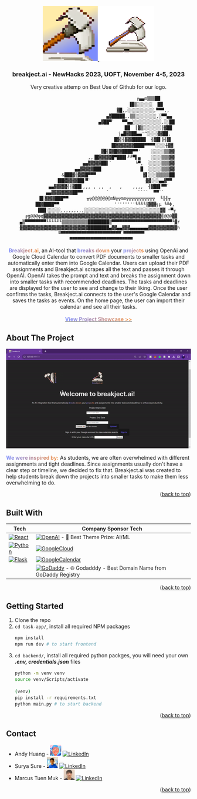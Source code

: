 <!-- BACK TO TOP -->
<a name="readme-top"></a>

<!-- PROJECT LOGO -->

<div align="center">
  <a href="https://github.com/andy0207huang/newhacks2023">
    <img src="task-app/src/assets/projectbd.png" alt="Logo" width="150" height="150">
    <img src="task-app/src/assets/breakject.ai-blue.png" alt="Logo" width="150" height="150">
  </a>
  
  <h3 align="center">breakject.ai - NewHacks 2023, UOFT, November 4-5, 2023</h3>

  <p>Very creative attemp on Best Use of Github for our logo.</p>

                                          ╔▄▄m▒▒▒██
                                        ▐█▒░░░░░░  ██
                                      ▓█,,░░░░░░░░░░,▀▀▀,,
                                   ▄▓█████,,▒▒░░░░░░░░,░▀▀▄▄
                                 ▄▓██▀`   ▀▀▄▄░░░░░░░░░░░,░░██
                                          ██  ║▓▒░░░░░░░╟▓██
                                       j▄█▓▓██▄▄'^░░░░▓▓██,
                                      █▓╣╢▓▓▓█████  ╢▓█▌╠╢▓▌
                                     ▐█▓▓▓▓▓▓▓████▀▀▀▀░░░░╫▓▓
                                  ▓█╢▓▓█▓▓████▀▀'    ░░░░░▒▒▓▓
                             ,,▐█▓▓▓▓▓█▀███▌╜╜▀▌▄    ░░░░▒▒▒▓▓
                           ▄▄▓▓▓▓▓██▌`         ╘▀,  ░░░░░▒▒▒▓▓
                        ▄▄▓▓▓▓▓███               █  ░░░░░▒▒▒▓▓
                   &███▓╢▓▓▓█▀▀▀                  ▓▌░░░▒▒▒▒▒██
                ▐██▓▓▓▓▓██▌▀`                     ▓▓░░░▄▄▓▀▀
            ▄▄▓▓▓▓▓╢╢▓██▌,,, , ,,  ,   ,    ,,,,  ╢▓██▌▀▀`
         ▄▄▓▓▓▓▓▓▓▓██▀▀         `           ````  ▀▀``
         █▌▓▓▓▓███▀▀       ╥╦@@@@@@@mN╦╦mm╦╦╦╦╦╦╦╦╦╦╦  ╙║╢╥
         ██▓████▀▀                     ''''''''╙╙╙╙╟▓▓▓╗µ ╙╩Φ,
          ▐██▌░░░░░,,,,,,,,,░░░░░░░░░░░░░░░░░░░░░░░░░░░░░▓▓ ⁿ▀╥
      ╔g@@@φφ▓▓▓▓▓▓▓▓▓▓▓▓▓▓▓▓▓▓▓▓▓▓▓▓▓▓▓▓▓▓▓▓▓▓▓▓▓▓▓▓▓▓▓▓▓╣@@@▓▓
     ▄▒▀▀▀▀▀▀▀▀╙╙╙╙╜╙▒▒▒▒▒▒▒▒▒▒████████▒▀▀▀▀▀▀▀▀▀▀▀▀▀▀▀▀▀▀▀▀▀▀▀╙▓r
     ▓▓▓▓▓▓▓▓▓▓▓▓▓▓▓▓▓▓▓▓▓▓▓▓▓▓████████▄▓▓▄▄▓▓▓▄▄▄▄▄▄▄▓▓▓▓▓▓▓▓▓▓▓h
      ╙▀▀▀▀▀▀▀▀▀▀▀▀▀▀▀▀▀▀▀▀▀▀▀`▀▀▀▀▀▀▀▀
      ▀▀▀▀▀▀▀▀▀▀▀▀▀▀▀▀▀▀▀▀▀▀▀▀
     
  <p align="center">
    <b style="background: linear-gradient(to right, #7C8DFD, #F39041); -webkit-background-clip: text; -webkit-text-fill-color: transparent;">Breakject.ai</b>, an AI-tool that <b style="background: linear-gradient(to right, #7C8DFD, #F39041); -webkit-background-clip: text; -webkit-text-fill-color: transparent;">breaks down</b> your <b style="background: linear-gradient(to right, #7C8DFD, #F39041); -webkit-background-clip: text; -webkit-text-fill-color: transparent;">projects</b> using OpenAi and Google Cloud Calendar to convert PDF documents to smaller tasks and automatically enter them into Google Calendar. Users can upload their PDF assignments and Breakject.ai scrapes all the text and passes it through OpenAI. OpenAI takes the prompt and text and breaks the assignment down into smaller tasks with recommended deadlines. The tasks and deadlines are displayed for the user to see and change to their liking. Once the user confirms the tasks, Breakject.ai connects to the user's Google Calendar and saves the tasks as events. On the home page, the user can import their calendar and see all their tasks.
    <br />
    <br />
    <a href="https://devpost.com/software/breakject-ai"><strong style="background: linear-gradient(to right, #7C8DFD, #F39041); -webkit-background-clip: text; -webkit-text-fill-color: transparent;">View Project Showcase >></strong></a>
  </p>
</div>

<!-- ABOUT THE PROJECT -->
## About The Project
<!-- [product-screenshot-1] -->
<div align="center">

  ![Alt Text](task-app\src\assets\breakject.ai-gif-1.gif)

</div>

<b style="background: linear-gradient(to right, #7C8DFD, #F39041); -webkit-background-clip: text; -webkit-text-fill-color: transparent;">We were inspired by:</b> As students, we are often overwhelmed with different assignments and tight deadlines. Since assignments usually don't have a clear step or timeline, we decided to fix that. Breakject.ai was created to help students break down the projects into smaller tasks to make them less overwhelming to do.
  
<p align="right">(<a href="#readme-top">back to top</a>)</p> 

## Built With
| Tech | Company Sponsor Tech |
| --- | --- |
| [![React][React.js]][React-url] | [![OpenAI][OpenAI]][OpenAI-url] - 🤖 Best Theme Prize: AI/ML |
| [![Python][Python]][Python-url] | [![GoogleCloud][GoogleCloud]][GoogleCloud-url]  |
| [![Flask][Flask]][Flask-url] | [![GoogleCalendar][GoogleCalendar]][GoogleCalendar-url]  |
|  |[![GoDaddy][GoDaddy]][GoDaddy-url] - 🌐 Godadddy - Best Domain Name from GoDaddy Registry |


<p align="right">(<a href="#readme-top">back to top</a>)</p>



<!-- GETTING STARTED -->
## Getting Started
1. Clone the repo
2. `cd task-app/`, install all required NPM packages
   ```sh
   npm install
   npm run dev # to start frontend
   ```
4. `cd backend/`, install all required python packges, you will need your own <b><i>.env, credentials.json</i></b> files
   ``` sh
   python -m venv venv
   source venv/Scripts/activate

   (venv)
   pip install -r requirements.txt
   python main.py # to start backend
   ```

<p align="right">(<a href="#readme-top">back to top</a>)</p>


<!-- CONTACT -->
## Contact
* Andy Huang - <a href="https://github.com/andy0207huang"><img src="task-app/src/assets/Andy-Huang-2.jpg" alt="Logo" width="30" height="30"></a> [![LinkedIn][linkedin-shield-andy]][linkedin-url-andy]
* Surya Sure - <a href="https://github.com/SurjaHead"><img src="task-app/src/assets/Surya-Sure.jpeg" alt="Logo" width="30" height="30"></a> [![LinkedIn][linkedin-shield-surya]][linkedin-url-surya]
* Marcus Tuen Muk - <a href="https://github.com/PikaKight"><img src="task-app/src/assets/Marcus-Tuen-Muk.jpg" alt="Logo" width="30" height="30"></a> [![LinkedIn][linkedin-shield-marcus]][linkedin-url-marcus]


<p align="right">(<a href="#readme-top">back to top</a>)</p>


<!-- BADGES / SHIELD / IMAGES / URL -->
<!-- [product-screenshot-1]:  -->

[React.js]: https://img.shields.io/badge/React-36454F?style=for-the-badge&logo=react&logoColor=61DAFB
[React-url]: https://reactjs.org/
[Python]: https://img.shields.io/badge/Python-36454F?style=for-the-badge&logo=python&logoColor=61DAFB
[Python-url]: https://www.python.org/
[Flask]: https://img.shields.io/badge/Flask-36454F?style=for-the-badge&logo=flask&logoColor=61DAFB
[Flask-url]: https://flask.palletsprojects.com/en/2.3.x/

[OpenAI]: https://img.shields.io/badge/OpenAI-000000?style=for-the-badge
[OpenAI-url]: https://openai.com/blog/openai-api
[GoogleCloud]: https://img.shields.io/badge/GoogleCloud-4285F4?style=for-the-badge
[GoogleCloud-url]: https://cloud.google.com/
[GoogleCalendar]: https://img.shields.io/badge/GoogleCalendar-4285F4?style=for-the-badge
[GoogleCalendar-url]: https://developers.google.com/calendar/api/guides/overview
[GoDaddy]: https://img.shields.io/badge/GoDaddy-1BDBDB?style=for-the-badge
[GoDaddy-url]: https://www.godaddy.com/en-ca

[linkedin-shield-andy]: https://img.shields.io/badge/-LinkedIn-black.svg?style=for-the-badge&logo=linkedin&colorB=0072b1
[linkedin-url-andy]: https://www.linkedin.com/in/andy-snowflake-huang/
[linkedin-shield-marcus]: https://img.shields.io/badge/-LinkedIn-black.svg?style=for-the-badge&logo=linkedin&colorB=0072b1
[linkedin-url-marcus]: https://www.linkedin.com/in/marcus-tuen-muk/
[linkedin-shield-surya]: https://img.shields.io/badge/-LinkedIn-black.svg?style=for-the-badge&logo=linkedin&colorB=0072b1
[linkedin-url-surya]: https://www.linkedin.com/in/surya-sure-9ba9b2220/
